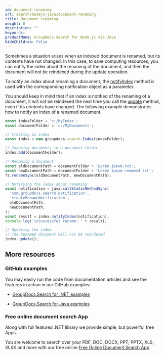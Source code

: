 ```yaml
---
id: document-renaming
url: search/nodejs-java/document-renaming
title: Document renaming
weight: 8
description: ""
keywords: 
productName: GroupDocs.Search for Node.js via Java
hideChildren: False
---
```

Sometimes a situation arises when an indexed document is renamed, but its contents have not changed. In this case, to save computing resources, you can notify the index about the renaming of the document, and then the document will not be reindexed during the update operation.

To notify an index about renaming a document, the [notifyIndex](https://reference.groupdocs.com/search/nodejs-java/com.groupdocs.search/Index#notifyIndex(com.groupdocs.search.Notification)) method is used with the corresponding notification object as a parameter.

You should keep in mind that if an index is notified of the renaming of a document, it will not be reindexed the next time you call the [update](https://reference.groupdocs.com/search/nodejs-java/com.groupdocs.search/Index#update()) method, even if its contents have changed. The following example demonstrates how to notify an index of a renamed document.

```javascript
const indexFolder = 'c:/MyIndex';
const documentFolder = 'c:/MyDocuments';

// Creating an index
const index = new groupdocs.search.Index(indexFolder);

// Indexing documents in a document folder
index.add(documentFolder);

// Renaming a document
const oldDocumentPath = documentFolder + 'Lorem ipsum.txt';
const newDocumentPath = documentFolder + 'Lorem ipsum renamed.txt';
fs.renameSync(oldDocumentPath, newDocumentPath);

// Notifying the index about renaming
const notification = java.callStaticMethodSync(
  'com.groupdocs.search.Notification',
  'createRenameNotification',
  oldDocumentPath,
  newDocumentPath,
);
const result = index.notifyIndex(notification);
console.log('\nSuccessful rename: ' + result);

// Updating the index
// The renamed document will not be reindexed
index.update();
```

## More resources

### GitHub examples

You may easily run the code from documentation articles and see the features in action in our GitHub examples:

*   [GroupDocs.Search for .NET examples](https://github.com/groupdocs-search/GroupDocs.Search-for-.NET)
    
*   [GroupDocs.Search for Java examples](https://github.com/groupdocs-search/GroupDocs.Search-for-Java)
    

### Free online document search App

Along with full featured .NET library we provide simple, but powerful free Apps.

You are welcome to search over your PDF, DOC, DOCX, PPT, PPTX, XLS, XLSX and more with our free online [Free Online Document Search App](https://products.groupdocs.app/search).
